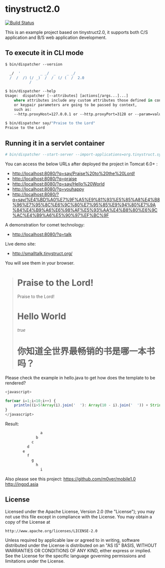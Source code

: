 tinystruct2.0
=========
[![Build Status](https://travis-ci.org/m0ver/tinystruct2.0.svg?branch=master)](https://travis-ci.org/m0ver/tinystruct2.0)

This is an example project based on tinystruct2.0, it supports both C/S application and B/S web application development. 

To execute it in CLI mode
---
```tcsh
$ bin/dispatcher --version

  _/  '         _ _/  _     _ _/
  /  /  /) (/ _)  /  /  (/ (  /  2.0
           /
```
```tcsh
$ bin/dispatcher --help
Usage:	dispatcher [--attributes] [actions[/args...]...]
	where attributes include any custom attributes those defined in context 
	or keypair parameters are going to be passed by context,
 	such as: 
	--http.proxyHost=127.0.0.1 or --http.proxyPort=3128 or --param=value
	
$ bin/dispatcher say/"Praise to the Lord"
Praise to the Lord
```

Running it in a servlet container
---
```tcsh
# bin/dispatcher --start-server --import-applications=org.tinystruct.system.TomcatServer
```

You can access the below URLs after deployed the project in Tomcat 6.0+ :

* <a href="http://localhost:8080/?q=say/Praise%20to%20the%20Lord!">http://localhost:8080/?q=say/Praise%20to%20the%20Lord! </a><br />
* <a href="http://localhost:8080/?q=praise">http://localhost:8080/?q=praise </a><br />
* <a href="http://localhost:8080/?q=say/Hello%20World">http://localhost:8080/?q=say/Hello%20World </a><br />
* <a href="http://localhost:8080/?q=youhappy">http://localhost:8080/?q=youhappy</a><br />
* <a href="http://localhost:8080/?q=say/%E4%BD%A0%E7%9F%A5%E9%81%93%E5%85%A8%E4%B8%96%E7%95%8C%E6%9C%80%E7%95%85%E9%94%80%E7%9A%84%E4%B9%A6%E6%98%AF%E5%93%AA%E4%B8%80%E6%9C%AC%E4%B9%A6%E5%90%97%EF%BC%9F">http://localhost:8080/?q=say/%E4%BD%A0%E7%9F%A5%E9%81%93%E5%85%A8%E4%B8%96%E7%95%8C%E6%9C%80%E7%95%85%E9%94%80%E7%9A%84%E4%B9%A6%E6%98%AF%E5%93%AA%E4%B8%80%E6%9C%AC%E4%B9%A6%E5%90%97%EF%BC%9F</a>

A demonstration for comet technology:
* <a href="http://localhost:8080/?q=talk">http://localhost:8080/?q=talk</a><br />

Live demo site: 
* http://smalltalk.tinystruct.org/

You will see them in your browser.

<blockquote>
<h1>Praise to the Lord!</h1>
Praise to the Lord! 
<h1>Hello World</h1>
<i>true</i>
<h1>你知道全世界最畅销的书是哪一本书吗？</h1>
</blockquote>

Please check the example in hello.java to get how does the template to be rendered?

```javascript
<javascript>

for(var i=1;i<10;i++) {
	println((i>5?Array(i).join('  '): Array(10 - i).join('  ')) + String.fromCharCode(96+i));
}
</javascript>
```

Result:
```javascript
                a
              b
            c
          d
        e
          f
            g
              h
                i
```


Also please see this project: 
https://github.com/m0ver/mobile1.0
http://ingod.asia


License
--

Licensed under the Apache License, Version 2.0 (the "License");
you may not use this file except in compliance with the License.
You may obtain a copy of the License at

    http://www.apache.org/licenses/LICENSE-2.0

Unless required by applicable law or agreed to in writing, software
distributed under the License is distributed on an "AS IS" BASIS,
WITHOUT WARRANTIES OR CONDITIONS OF ANY KIND, either express or implied.
See the License for the specific language governing permissions and
limitations under the License.
